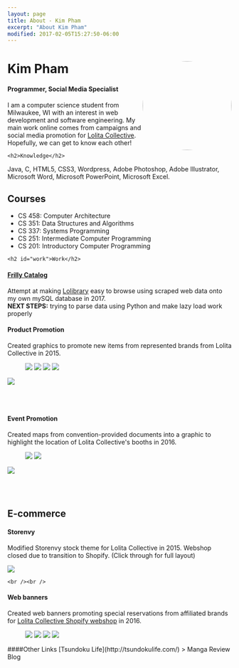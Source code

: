 ```yaml
---
layout: page
title: About - Kim Pham
excerpt: "About Kim Pham"
modified: 2017-02-05T15:27:50-06:00
---
```


<div class="container" id="top">
	<img src="{{site.url}}/images/web-profilepic.jpg" width="200px" style="float: right; border-radius: 50%;"/>
  <h1>Kim Pham</h1>
  <h4>Programmer, Social Media Specialist</h4>
  <p>I am a computer science student from Milwaukee, WI with an interest in web development and software engineering. My main work online comes from campaigns and social media promotion for <a href="http://lolitacollective.com">Lolita Collective</a>. Hopefully, we can get to know each other!
  </p>

	<h2>Knowledge</h2>
  <p>Java, C, HTML5, CSS3, Wordpress, Adobe Photoshop, Adobe Illustrator, Microsoft Word, Microsoft PowerPoint, Microsoft Excel.
  </p>
	<h2>Courses</h2>
  <ul>
    <li>CS 458: Computer Architecture</li>
    <li>CS 351: Data Structures and Algorithms</li>
  	<li>CS 337: Systems Programming</li>
  	<li>CS 251: Intermediate Computer Programming</li>
  	<li>CS 201: Introductory Computer Programming</li>
  </ul>

	<h2 id="work">Work</h2>
  <h4><a href="http://frillycatalog.tsundokulife.com/">Frilly Catalog</a></h4>
  <p>Attempt at making <a href="http://lolibrary.org">Lolibrary</a> easy to browse using scraped web data onto my own mySQL database in 2017. <br>
  <b>NEXT STEPS:</b> trying to parse data using Python and make lazy load work properly</p>

  <h4>Product Promotion</h4>
  <p>Created graphics to promote new items from represented brands from Lolita Collective in 2015. 
  </p>
  <figure class="half">
    <img src="{{site.url}}/images/2015-02-20.jpg" />
    <img src="{{site.url}}/images/2015-02-27.jpg" />
    <img src="{{site.url}}/images/lc-blackfriday-grimoire2015.jpg" />
    <img src="{{site.url}}/images/lc-smallbusinesssat2015.jpg" />
  </figure>
  <img src="{{site.url}}/images/lockshop-lolitacollective.jpg" />

  <br /><br />
  <h4>Event Promotion</h4>
  <p>Created maps from convention-provided documents into a graphic to highlight the location of Lolita Collective's booths in 2016.
  </p>
  <figure class="half">
    <img src="{{site.url}}/images/animematsuri-map.jpg" />
    <img src="{{site.url}}/images/Tekko-map-2016.png" />
  </figure>
  <img src="{{site.url}}/images/RC-Marketplace-Map-Final.png" />

  <br /><br />
	<h2 id="ecommerce">E-commerce</h2>
  <h4>Storenvy</h4>
  <p>Modified Storenvy stock theme for Lolita Collective in 2015. Webshop closed due to transition to Shopify. (Click through for full layout)</p>
  <a href="{{site.url}}/images/lolitacollective-storenvy.png"><img src="{{site.url}}/images/lolitacollective-storenvy-preview.png" /></a>


	<br /><br />
  <h4>Web banners</h4>
  <p>Created web banners promoting special reservations from affiliated brands for <a href="http://store.lolitacollective.com">Lolita Collective Shopify webshop</a> in 2016.</p>
  
  <!-- photos -->
  <figure class="half">
    <img src="{{site.url}}/images/banner1.jpg" />
    <img src="{{site.url}}/images/banner2.jpg" />
    <img src="{{site.url}}/images/banner3.jpg" />
    <img src="{{site.url}}/images/mossbadger-allthemwitches-banner.jpg" />
  </figure>
</div>
####Other Links
[Tsundoku Life](http://tsundokulife.com/)
> Manga Review Blog